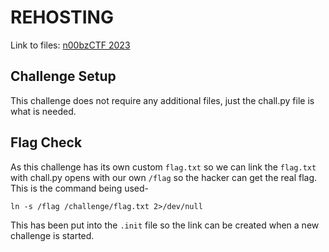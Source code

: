 # REHOSTING

Link to files: [n00bzCTF 2023](https://github.com/sajjadium/ctf-archives/tree/main/ctfs/n00bzCTF/2023/crypto/MaaS)

## Challenge Setup
This challenge does not require any additional files, just the chall.py file is what is needed.

## Flag Check
As this challenge has its own custom `flag.txt` so we can link the `flag.txt` with chall.py opens with our own `/flag` so the hacker can get the real flag. This is the command being used-

```
ln -s /flag /challenge/flag.txt 2>/dev/null
```

This has been put into the `.init` file so the link can be created when a new challenge is started.